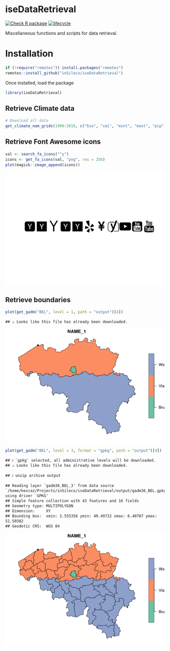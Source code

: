 # iseDataRetrieval

[![Check R
package](https://github.com/inSileco/iseDataRetrieval/actions/workflows/R-CMD-check.yaml/badge.svg)](https://github.com/inSileco/iseDataRetrieval/actions/workflows/R-CMD-check.yaml)
[![lifecycle](https://img.shields.io/badge/lifecycle-experimental-orange.svg)](https://www.tidyverse.org/lifecycle/#experimental)

Miscellaneous functions and scripts for data retrieval.

# Installation

``` r
if (!require("remotes")) install.packages("remotes")
remotes::install_github("inSileco/iseDataRetrieval")
```

Once installed, load the package

``` r
library(iseDataRetrieval)
```

## Retrieve Climate data

``` r
# Download all data
get_climate_nam_grids(1900:2018, c("bio", "cmi", "mint", "maxt", "pcp", "sg"))
```

## Retrieve Font Awesome icons

``` r
val <- search_fa_icons("^y")
icons <- get_fa_icons(val, "png", res = 256)
plot(magick::image_append(icons))
```

![](README_files/figure-gfm/fa-1.png)<!-- -->

## Retrieve boundaries

``` r
plot(get_gadm("BEL", level = 1, path = "output")[4])
```

    ## ⚠ Looks like this file has already been downloaded.

![](README_files/figure-gfm/gadm-1.png)<!-- -->

``` r
plot(get_gadm("BEL", level = 3, format = "gpkg", path = "output")[4])
```

    ## ℹ `gpkg` selected, all administrative levels will be downloaded.
    ## ⚠ Looks like this file has already been downloaded.

    ## ℹ unzip archive output

    ## Reading layer `gadm36_BEL_3' from data source `/home/kevcaz/Projects/inSileco/iseDataRetrieval/output/gadm36_BEL.gpkg' using driver `GPKG'
    ## Simple feature collection with 43 features and 16 fields
    ## Geometry type: MULTIPOLYGON
    ## Dimension:     XY
    ## Bounding box:  xmin: 2.555356 ymin: 49.49722 xmax: 6.40787 ymax: 51.50382
    ## Geodetic CRS:  WGS 84

![](README_files/figure-gfm/gadm-2.png)<!-- -->
